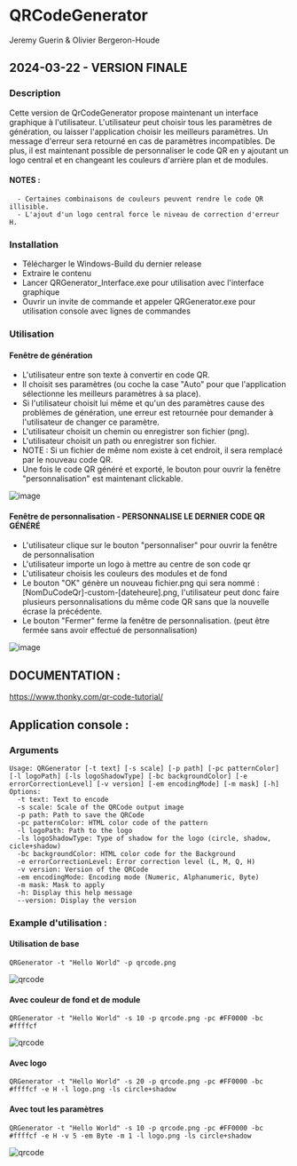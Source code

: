 # QRCodeGenerator
Jeremy Guerin & Olivier Bergeron-Houde


## 2024-03-22 - VERSION FINALE
### Description
Cette version de QrCodeGenerator propose maintenant un interface graphique à l'utilisateur.
L'utilisateur peut choisir tous les paramètres de génération, ou laisser l'application choisir les meilleurs paramètres.
Un message d'erreur sera retourné en cas de paramètres incompatibles.
De plus, il est maintenant possible de personnaliser le code QR en y ajoutant un logo central et en changeant les couleurs d'arrière plan et de modules.
#### NOTES : 
      - Certaines combinaisons de couleurs peuvent rendre le code QR illisible.
      - L'ajout d'un logo central force le niveau de correction d'erreur H.

### Installation
- Télécharger le Windows-Build du dernier release
- Extraire le contenu
- Lancer QRGenerator_Interface.exe pour utilisation avec l'interface graphique
- Ouvrir un invite de commande et appeler QRGenerator.exe pour utilisation console avec lignes de commandes


### Utilisation
#### Fenêtre de génération
-  L'utilisateur entre son texte à convertir en code QR.
-  Il choisit ses paramètres (ou coche la case "Auto" pour que l'application sélectionne les meilleurs paramètres à sa place).
-  Si l'utilisateur choisit lui même et qu'un des paramètres cause des problèmes de génération, une erreur est retournée pour demander à l'utilisateur de changer ce paramètre.
-  L'utilisateur choisit un chemin ou enregistrer son fichier (png).
-  L'utilisateur choisit un path ou enregistrer son fichier.
-  NOTE : Si un fichier de même nom existe à cet endroit, il sera remplacé par le nouveau code QR.
-  Une fois le code QR généré et exporté, le bouton pour ouvrir la fenêtre "personnalisation" est maintenant clickable.  

![image](https://github.com/cegep-chicoutimi/QRCodeGenerator/assets/86294972/b8ea0c93-423f-46e3-b1b4-d6c51db89869)


#### Fenêtre de personnalisation - PERSONNALISE LE DERNIER CODE QR GÉNÉRÉ
-  L'utilisateur clique sur le bouton "personnaliser" pour ouvrir la fenêtre de personnalisation
-  L'utilisateur importe un logo à mettre au centre de son code qr
-  L'utilisateur choisis les couleurs des modules et de fond
-  Le bouton "OK" génère un nouveau fichier.png qui sera nommé : [NomDuCodeQr]-custom-[dateheure].png, l'utilisateur peut donc faire plusieurs personnalisations du même code QR sans que la nouvelle écrase la précédente.
-  Le bouton "Fermer" ferme la fenêtre de personnalisation. (peut être fermée sans avoir effectué de personnalisation)
  
![image](https://github.com/cegep-chicoutimi/QRCodeGenerator/assets/86294972/a83a95f8-9054-48d2-9a9e-7439d1aedb54)


                     
## DOCUMENTATION :
https://www.thonky.com/qr-code-tutorial/


## Application console :

### Arguments
```
Usage: QRGenerator [-t text] [-s scale] [-p path] [-pc patternColor] [-l logoPath] [-ls logoShadowType] [-bc backgroundColor] [-e errorCorrectionLevel] [-v version] [-em encodingMode] [-m mask] [-h]
Options:
  -t text: Text to encode
  -s scale: Scale of the QRCode output image
  -p path: Path to save the QRCode
  -pc patternColor: HTML color code of the pattern
  -l logoPath: Path to the logo
  -ls logoShadowType: Type of shadow for the logo (circle, shadow, cicle+shadow)
  -bc backgroundColor: HTML color code for the Background
  -e errorCorrectionLevel: Error correction level (L, M, Q, H)
  -v version: Version of the QRCode
  -em encodingMode: Encoding mode (Numeric, Alphanumeric, Byte)
  -m mask: Mask to apply
  -h: Display this help message
  --version: Display the version
```

### Example d'utilisation :

#### Utilisation de base
```
QRGenerator -t "Hello World" -p qrcode.png
```
![qrcode](https://github.com/cegep-chicoutimi/QRCodeGenerator/assets/86294972/7fc67a2e-74a2-49b4-936e-7eaf9025fca9)


#### Avec couleur de fond et de module
```
QRGenerator -t "Hello World" -s 10 -p qrcode.png -pc #FF0000 -bc #ffffcf 
```
![qrcode](https://github.com/cegep-chicoutimi/QRCodeGenerator/assets/86294972/9fac489f-13eb-4d46-818b-e3735563bb95)


#### Avec logo
```
QRGenerator -t "Hello World" -s 20 -p qrcode.png -pc #FF0000 -bc #ffffcf -e H -l logo.png -ls circle+shadow
```

#### Avec tout les paramètres
```
QRGenerator -t "Hello World" -s 10 -p qrcode.png -pc #FF0000 -bc #ffffcf -e H -v 5 -em Byte -m 1 -l logo.png -ls circle+shadow
```
![qrcode](https://github.com/cegep-chicoutimi/QRCodeGenerator/assets/86294972/7cfae556-f7f6-4921-85f2-ae164ea37a46)


